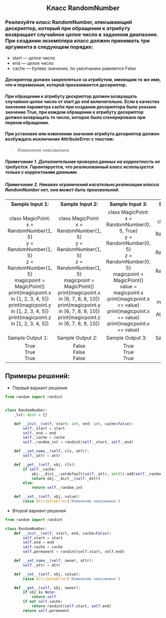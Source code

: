 <h2 style="text-align:center">Класс RandomNumber</h2>

### Реализуйте класс RandomNumber, описывающий дескриптор, который при обращении к атрибуту возвращает случайное целое число в заданном диапазоне. При создании экземпляра класс должен принимать три аргумента в следующем порядке:
* start — целое число
* end — целое число
* cache — булево значение, по умолчанию равняется False
#### Дескриптор должен закрепляться за атрибутом, имеющим то же имя, что и переменная, которой присваивается дескриптор.
#### При обращении к атрибуту дескриптор должен возвращать случайное целое число от start до end включительно. Если в качестве значения параметра cache при создании дескриптора было указано значение True, при каждом обращении к атрибуту дескриптор должен возвращать то число, которое было сгенерировано при первом обращении.
#### При установке или изменении значения атрибута дескриптор должен возбуждать исключение AttributeError с текстом:
> Изменение невозможно

##### Примечание 1. Дополнительная проверка данных на корректность не требуется. Гарантируется, что реализованный класс используется только с корректными данными.
##### Примечание 2. Никаких ограничений касательно реализации класса RandomNumber нет, она может быть произвольной.

<table align="center">
  <tbody>
    <tr>
      <th>Sample Input 1: </th>
      <th>Sample Input 2: </th>
      <th>Sample Input 3: </th>
      <th>Sample Input 4: </th>
    </tr>
    <tr>
      <td align="center">class MagicPoint:<br>
                              x = RandomNumber(1, 5)<br>
                              y = RandomNumber(1, 5)<br>
                              z = RandomNumber(1, 5)<br>
                          magicpoint = MagicPoint()<br>
                          print(magicpoint.x in [1, 2, 3, 4, 5])<br>
                          print(magicpoint.y in [1, 2, 3, 4, 5])<br>
                          print(magicpoint.z in [1, 2, 3, 4, 5])<br></td>
      <td align="center">class MagicPoint:<br>
                              x = RandomNumber(1, 5)<br>
                              y = RandomNumber(1, 5)<br>
                              z = RandomNumber(1, 5)<br>
                          magicpoint = MagicPoint()<br>
                          print(magicpoint.x in [6, 7, 8, 9, 10])<br>
                          print(magicpoint.y in [6, 7, 8, 9, 10])<br>
                          print(magicpoint.z in [6, 7, 8, 9, 10])<br></td>
      <td align="center">class MagicPoint:<br>
                              x = RandomNumber(0, 5, True)<br>
                              y = RandomNumber(0, 5)<br>
                              z = RandomNumber(0, 5)<br>
                          magicpoint = MagicPoint()<br>
                          value = magicpoint.x<br>
                          print(magicpoint.x == value)<br>
                          print(magicpoint.x == value)<br>
                          print(magicpoint.x == value)<br></td>
      <td align="center">class MagicPoint:<br>
                              x = RandomNumber(0, 5)<br>
                              y = RandomNumber(0, 5)<br>
                              z = RandomNumber(0, 5)<br>
                          magicpoint = MagicPoint()<br>
                          try:<br>
                              magicpoint.x = 10<br>
                          except AttributeError as e:<br>
                              print(e)<br></td>
    </tr>
    <tr>
      <td>Sample Output 1:</td>
      <td>Sample Output 2:</td>
      <td>Sample Output 3:</td>
      <td>Sample Output 4:</td>
      </tr>
    <tr>
      <td align="center">
                        True<br>
                        True<br>
                        True<br>
      </td>
      <td align="center">
                        False<br>
                        False<br>
                        False<br>
      </td>
      <td align="center">
                        True<br>
                        True<br>
                        True<br>
      </td>
      <td align="center">
                        Изменение невозможно<br>
      </td>
    </tr>
  </tbody>
</table>



## Примеры решений:
* Первый вариант решения
```python
from random import randint


class RandomNumber:
    _lst: dict = {}

    def __init__(self, start: int, end: int, cache=False):
        self._start = start
        self._end = end
        self._cache = cache
        self._random_int = randint(self._start, self._end)

    def __set_name__(self, cls, attr):
        self._attr = attr

    def __get__(self, obj, cls):
        if self._cache:
            obj.__dict__.setdefault(self._attr, set()).add(self._random_int)
            return obj.__dict__[self._attr]
        else:
            return self._random_int

    def __set__(self, obj, value):
        raise AttributeError('Изменение невозможно')
```
* Второй вариант решения

```python
from random import randint

class RandomNumber:
    def __init__(self, start, end, cache=False):
        self.start = start
        self.end = end
        self.cache = cache
        self.permanent = randint(self.start, self.end)

    def __set_name__(self, owner, attr):
        self._attr = attr

    def __set__(self, obj, value):
        raise AttributeError('Изменение невозможно')

    def __get__(self, obj, owner):
        if obj is None:
            return self
        if not self.cache:
            return randint(self.start, self.end)
        return self.permanent
```


